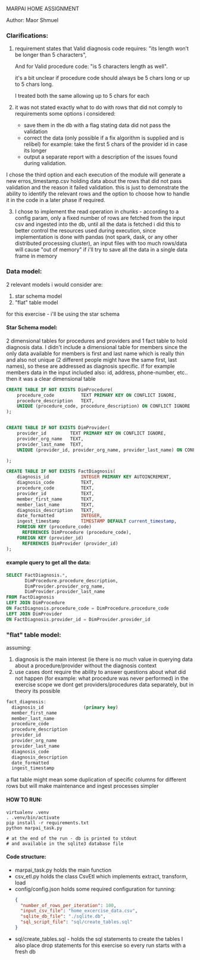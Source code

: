 MARPAI HOME ASSIGNMENT

Author: Maor Shmuel

### Clarifications:

1. requirement states that Valid diagnosis code requires: "its length won’t be longer than 5 characters",
   
   And for Valid procedure code: "is 5 characters length as well".
   
   it's a bit unclear if procedure code should always be 5 chars long or up to 5 chars long.
   
   I treated both the same allowing up to 5 chars for each
   

2. it was not stated exactly what to do with rows that did not comply to requirements
   some options i considered:
   - save them in the db with a flag stating data did not pass the validation
   - correct the data (only possible if a fix algorithm is supplied and is relibel)
     for example: take the first 5 chars of the provider id in case its longer
   - output a separate report with a description of the issues found during validation.

  I chose the third option and each execution of the module will generate a new erros_timestamp.csv
  holding data about the rows that did not pass validation and the reason it failed validation.
  this is just to demonstrate the ability to identify the relevant rows and the option to choose how
  to handle it in the code in a later phase if required.
 
3. I chose to implement the read operation in chunks - according to a config param, only a fixed number 
   of rows are fetched from the input csv and ingested into the db, until all the data is fetched
   i did this to better control the resources used during execution, since implementation is done with
   pandas (not spark, dask, or any other distributed processing cluster), an input files with too much
   rows/data will cause "out of memory" if i'll try to save all the data in a single data frame in memory

### Data model:

2 relevant models i would consider are:
1. star schema model
2. "flat" table model

for this exercise - i'll be using the star schema

#### Star Schema model:


2 dimensional tables for procedures and providers and 1 fact table to hold diagnosis data.
I didn't include a dimensional table for members since the only data available for members is
first and last name which is really thin and also not unique (2 different people might have the same
first, last names), so these are addressed as diagnosis specific.
if for example members data in the input included also: id, address, phone-number, etc..
then it was a clear dimensional table

``` sql
CREATE TABLE IF NOT EXISTS DimProcedure(
    procedure_code          TEXT PRIMARY KEY ON CONFLICT IGNORE,
    procedure_description   TEXT,
    UNIQUE (procedure_code, procedure_description) ON CONFLICT IGNORE
);


CREATE TABLE IF NOT EXISTS DimProvider(
    provider_id         TEXT PRIMARY KEY ON CONFLICT IGNORE,
    provider_org_name   TEXT,
    provider_last_name  TEXT,
    UNIQUE (provider_id, provider_org_name, provider_last_name) ON CONFLICT IGNORE

);

CREATE TABLE IF NOT EXISTS FactDiagnosis(
    diagnosis_id            INTEGER PRIMARY KEY AUTOINCREMENT,
    diagnosis_code          TEXT,
    procedure_code          TEXT,
    provider_id             TEXT,
    member_first_name       TEXT,
    member_last_name        TEXT,
    diagnosis_description   TEXT,
    date_formatted          INTEGER,
    ingest_timestamp        TIMESTAMP DEFAULT current_timestamp,
    FOREIGN KEY (procedure_code)
      REFERENCES DimProcedure (procedure_code),
    FOREIGN KEY (provider_id)
      REFERENCES DimProvider (provider_id)
);
```

#### example query to get all the data:

``` sql
SELECT FactDiagnosis.*, 
       DimProcedure.procedure_description, 
       DimProvider.provider_org_name, 
       DimProvider.provider_last_name 
FROM FactDiagnosis
LEFT JOIN DimProcedure
ON FactDiagnosis.procedure_code = DimProcedure.procedure_code 
LEFT JOIN DimProvider 
ON FactDiagnosis.provider_id = DimProvider.provider_id
```

### "flat" table model:

assuming:

1. diagnosis is the main interest (ie there is no much value in querying data about a procedure/provider
   without the diagnosis context
2. use cases dont require the ability to answer questions about what did not happen
   (for example: what procedure was never performed)
   in the exercise scope we dont get providers/procedures data separately, but in theory its possible

``` sql
fact_diagnosis:
  diagnosis_id               (primary key)
  member_first_name
  member_last_name
  procedure_code
  procedure_description
  provider_id
  provider_org_name
  provider_last_name
  diagnosis_code
  diagnosis_description
  date_formatted
  ingest_timestamp
```
a flat table might mean some duplication of specific columns for different rows but will
make maintenance and ingest processes simpler

#### HOW TO RUN:
``` shell
virtualenv .venv
. .venv/bin/activate
pip install -r requirements.txt
python marpai_task.py

# at the end of the run - db is printed to stdout
# and available in the sqlite3 database file
```

#### Code structure:

- marpai_task.py holds the main function
- csv_etl.py holds the class CsvEtl which implements extract, transform, load
- config/config.json holds some required configuration for tunning:
    ``` json
    {
      "number_of_rows_per_iteration": 100,
      "input_csv_file": "home_excercise_data.csv",
      "sqlite_db_file": "./sqlite.db",
      "sql_script_file": "sql/create_tables.sql"
    }
    ```
- sql/create_tables.sql - holds the sql statements to create the tables
  I also place drop statements for this exercise so every run starts with a fresh db
  
